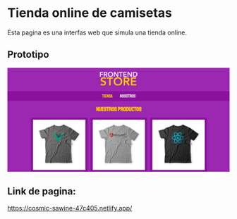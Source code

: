 # Tienda online de camisetas
 
 Esta pagina es una interfas web que simula una tienda online.


## Prototipo
![](src/img/prototipo.png)
## Link de pagina:
https://cosmic-sawine-47c405.netlify.app/